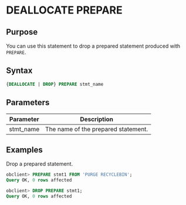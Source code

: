 # DEALLOCATE PREPARE

## Purpose

You can use this statement to drop a prepared statement produced with `PREPARE`.

## Syntax

```sql
{DEALLOCATE | DROP} PREPARE stmt_name
```

## Parameters

| Parameter | Description |
|-----------|----------|
| stmt_name | The name of the prepared statement.  |

## Examples

Drop a prepared statement.

```sql
obclient> PREPARE stmt1 FROM 'PURGE RECYCLEBIN';
Query OK, 0 rows affected

obclient> DROP PREPARE stmt1;
Query OK, 0 rows affected
```
